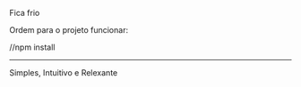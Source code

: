 Fica frio


Ordem para o projeto funcionar:

//npm install



----------------------------------------

Simples, Intuitivo e Relexante

